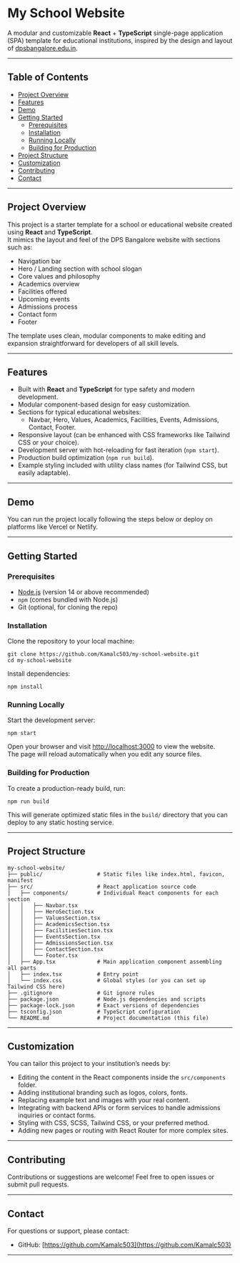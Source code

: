 # My School Website

A modular and customizable **React** + **TypeScript** single-page application (SPA) template for educational institutions, inspired by the design and layout of [dpsbangalore.edu.in](https://dpsbangalore.edu.in/).

---

## Table of Contents

- [Project Overview](#project-overview)
- [Features](#features)
- [Demo](#demo)
- [Getting Started](#getting-started)
  - [Prerequisites](#prerequisites)
  - [Installation](#installation)
  - [Running Locally](#running-locally)
  - [Building for Production](#building-for-production)
- [Project Structure](#project-structure)
- [Customization](#customization)
- [Contributing](#contributing)
- [Contact](#contact)

---

## Project Overview

This project is a starter template for a school or educational website created using **React** and **TypeScript**.  
It mimics the layout and feel of the DPS Bangalore website with sections such as:

- Navigation bar
- Hero / Landing section with school slogan
- Core values and philosophy
- Academics overview
- Facilities offered
- Upcoming events
- Admissions process
- Contact form
- Footer

The template uses clean, modular components to make editing and expansion straightforward for developers of all skill levels.

---

## Features

- Built with **React** and **TypeScript** for type safety and modern development.
- Modular component-based design for easy customization.
- Sections for typical educational websites:
  - Navbar, Hero, Values, Academics, Facilities, Events, Admissions, Contact, Footer.
- Responsive layout (can be enhanced with CSS frameworks like Tailwind CSS or your choice).
- Development server with hot-reloading for fast iteration (`npm start`).
- Production build optimization (`npm run build`).
- Example styling included with utility class names (for Tailwind CSS, but easily adaptable).

---

## Demo

You can run the project locally following the steps below or deploy on platforms like Vercel or Netlify.

---

## Getting Started

### Prerequisites

- [Node.js](https://nodejs.org/en/) (version 14 or above recommended)
- `npm` (comes bundled with Node.js)
- Git (optional, for cloning the repo)

### Installation

Clone the repository to your local machine:

```
git clone https://github.com/Kamalc503/my-school-website.git
cd my-school-website
```

Install dependencies:

```
npm install
```

### Running Locally

Start the development server:

```
npm start
```

Open your browser and visit [http://localhost:3000](http://localhost:3000) to view the website.  
The page will reload automatically when you edit any source files.

### Building for Production

To create a production-ready build, run:

```
npm run build
```

This will generate optimized static files in the `build/` directory that you can deploy to any static hosting service.

---

## Project Structure

```
my-school-website/
├── public/                 # Static files like index.html, favicon, manifest
├── src/                    # React application source code
│   ├── components/         # Individual React components for each section
│   │   ├── Navbar.tsx
│   │   ├── HeroSection.tsx
│   │   ├── ValuesSection.tsx
│   │   ├── AcademicsSection.tsx
│   │   ├── FacilitiesSection.tsx
│   │   ├── EventsSection.tsx
│   │   ├── AdmissionsSection.tsx
│   │   ├── ContactSection.tsx
│   │   └── Footer.tsx
│   ├── App.tsx             # Main application component assembling all parts
│   ├── index.tsx           # Entry point
│   └── index.css           # Global styles (or you can set up Tailwind CSS here)
├── .gitignore              # Git ignore rules
├── package.json            # Node.js dependencies and scripts
├── package-lock.json       # Exact versions of dependencies
├── tsconfig.json           # TypeScript configuration
└── README.md               # Project documentation (this file)
```

---

## Customization

You can tailor this project to your institution’s needs by:

- Editing the content in the React components inside the `src/components` folder.
- Adding institutional branding such as logos, colors, fonts.
- Replacing example text and images with your real content.
- Integrating with backend APIs or form services to handle admissions inquiries or contact forms.
- Styling with CSS, SCSS, Tailwind CSS, or your preferred method.
- Adding new pages or routing with React Router for more complex sites.

---

## Contributing

Contributions or suggestions are welcome! Feel free to open issues or submit pull requests.

---

## Contact

For questions or support, please contact:

- GitHub: [https://github.com/Kamalc503](https://github.com/Kamalc503)

---